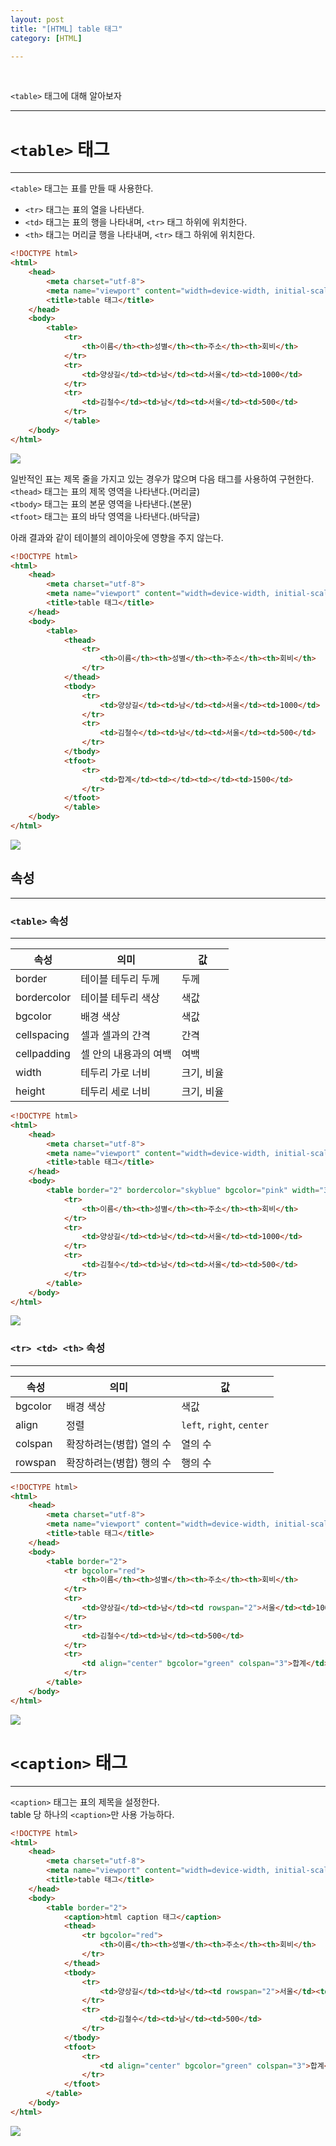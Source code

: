```yaml
---
layout: post
title: "[HTML] table 태그"
category: [HTML]

---
```

<br>

`<table>` 태그에 대해 알아보자
<!-- more -->

<hr>

# `<table>` 태그
---
`<table>` 태그는 표를 만들 때 사용한다.  
- `<tr>` 태그는 표의 열을 나타낸다.  
- `<td>` 태그는 표의 행을 나타내며, `<tr>` 태그 하위에 위치한다.  
- `<th>` 태그는 머리글 행을 나타내며, `<tr>` 태그 하위에 위치한다.  
 
```html
<!DOCTYPE html>
<html>
    <head>
        <meta charset="utf-8">
        <meta name="viewport" content="width=device-width, initial-scale=1.0">
        <title>table 태그</title>
    </head>
    <body>
        <table>
            <tr>
                <th>이름</th><th>성별</th><th>주소</th><th>회비</th>
            </tr>
            <tr>
                <td>양상길</td><td>남</td><td>서울</td><td>1000</td>
            </tr>
            <tr>
                <td>김철수</td><td>남</td><td>서울</td><td>500</td>
            </tr>
            </table>
    </body>
</html>
```
<img src="https://sanggil1107.github.io//public/img/html/table1.PNG" >

일반적인 표는 제목 줄을 가지고 있는 경우가 많으며 다음 태그를 사용하여 구현한다.  
`<thead>` 태그는 표의 제목 영역을 나타낸다.(머리글)  
`<tbody>` 태그는 표의 본문 영역을 나타낸다.(본문)  
`<tfoot>` 태그는 표의 바닥 영역을 나타낸다.(바닥글)  

아래 결과와 같이 테이블의 레이아웃에 영향을 주지 않는다.  

```html
<!DOCTYPE html>
<html>
    <head>
        <meta charset="utf-8">
        <meta name="viewport" content="width=device-width, initial-scale=1.0">
        <title>table 태그</title>
    </head>
    <body>
        <table>
            <thead>
                <tr>
                    <th>이름</th><th>성별</th><th>주소</th><th>회비</th>
                </tr>
            </thead>
            <tbody>      
                <tr>
                    <td>양상길</td><td>남</td><td>서울</td><td>1000</td>
                </tr>
                <tr>
                    <td>김철수</td><td>남</td><td>서울</td><td>500</td>
                </tr>
            </tbody>
            <tfoot>
                <tr>
                    <td>합계</td><td></td><td></td><td>1500</td>
                </tr>
            </tfoot>
            </table>
    </body>
</html>
```
<img src="https://sanggil1107.github.io//public/img/html/table_theadbodyfoot.PNG" >

<br>

## 속성
---

### `<table>` 속성
---
|속성|의미|값|
|---|---|---|
|border|테이블 테두리 두께|두께|
|bordercolor|테이블 테두리 색상|색값|
|bgcolor|배경 색상|색값|
|cellspacing|셀과 셀과의 간격|간격
|cellpadding|셀 안의 내용과의 여백|여백
|width|테두리 가로 너비|크기, 비율|
|height|테두리 세로 너비|크기, 비율|

```html
<!DOCTYPE html>
<html>
    <head>
        <meta charset="utf-8">
        <meta name="viewport" content="width=device-width, initial-scale=1.0">
        <title>table 태그</title>
    </head>
    <body>
        <table border="2" bordercolor="skyblue" bgcolor="pink" width="300" height="200" cellspacing="10" cellpadding="10">
            <tr>
                <th>이름</th><th>성별</th><th>주소</th><th>회비</th>
            </tr>
            <tr>
                <td>양상길</td><td>남</td><td>서울</td><td>1000</td>
            </tr>
            <tr>
                <td>김철수</td><td>남</td><td>서울</td><td>500</td>
            </tr>
        </table>
    </body>
</html>
```
<img src="https://sanggil1107.github.io//public/img/html/table2.PNG" >
<br>

### `<tr> <td> <th>` 속성
---
|속성|의미|값|
|---|---|---|
|bgcolor|배경 색상|색값|
|align|정렬|`left`, `right`, `center`|
|colspan|확장하려는(병합) 열의 수|열의 수|
|rowspan|확장하려는(병합) 행의 수|행의 수|

```html
<!DOCTYPE html>
<html>
    <head>
        <meta charset="utf-8">
        <meta name="viewport" content="width=device-width, initial-scale=1.0">
        <title>table 태그</title>
    </head>
    <body>
        <table border="2">
            <tr bgcolor="red">
                <th>이름</th><th>성별</th><th>주소</th><th>회비</th>
            </tr>
            <tr>
                <td>양상길</td><td>남</td><td rowspan="2">서울</td><td>1000</td>
            </tr>
            <tr>
                <td>김철수</td><td>남</td><td>500</td>
            </tr>
            <tr>
                <td align="center" bgcolor="green" colspan="3">합계</td><td>1500</td>
            </tr>
        </table>
    </body>
</html>
```
<img src="https://sanggil1107.github.io//public/img/html/table3.PNG" >
<br>

# `<caption>` 태그
---
`<caption>` 태그는 표의 제목을 설정한다.   
table 당 하나의 `<caption>`만 사용 가능하다.

```html
<!DOCTYPE html>
<html>
    <head>
        <meta charset="utf-8">
        <meta name="viewport" content="width=device-width, initial-scale=1.0">
        <title>table 태그</title>
    </head>
    <body>
        <table border="2">
            <caption>html caption 태그</caption>
            <thead>
                <tr bgcolor="red">
                    <th>이름</th><th>성별</th><th>주소</th><th>회비</th>
                </tr>
            </thead>
            <tbody>
                <tr>
                    <td>양상길</td><td>남</td><td rowspan="2">서울</td><td>1000</td>
                </tr>
                <tr>
                    <td>김철수</td><td>남</td><td>500</td>
                </tr>
            </tbody>
            <tfoot>
                <tr>
                    <td align="center" bgcolor="green" colspan="3">합계</td><td>1500</td>
                </tr>
            </tfoot>
        </table>
    </body>
</html>
```
<img src="https://sanggil1107.github.io//public/img/html/caption.PNG" >